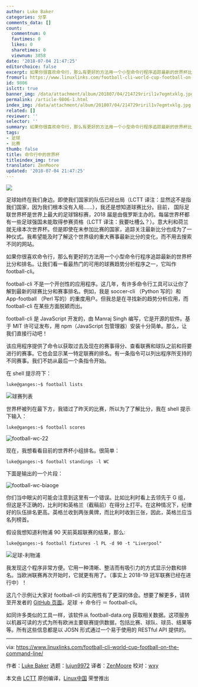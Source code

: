 ```yaml
---
author: Luke Baker
categories: 分享
comments_data: []
count:
  commentnum: 0
  favtimes: 0
  likes: 0
  sharetimes: 0
  viewnum: 3858
date: '2018-07-04 21:47:25'
editorchoice: false
excerpt: 如果你很喜欢命令行，那么有更好的方法用一个小型命令行程序追踪最新的世界杯比分和排名。
fromurl: https://www.linuxlinks.com/football-cli-world-cup-football-on-the-command-line/
id: 9806
islctt: true
banner_img: /data/attachment/album/201807/04/214729riril1v7egmtxklg.jpg
permalink: /article-9806-1.html
index_img: /data/attachment/album/201807/04/214729riril1v7egmtxklg.jpg.thumb.jpg
related: []
reviewer: ''
selector: ''
summary: 如果你很喜欢命令行，那么有更好的方法用一个小型命令行程序追踪最新的世界杯比分和排名。
tags:
- 足球
- 比赛
thumb: false
title: 命令行中的世界杯
titleindex_img: true
translator: ZenMoore
updated: '2018-07-04 21:47:25'
---
```


![](/data/attachment/album/201807/04/214729riril1v7egmtxklg.jpg)


足球始终在我们身边。即使我们国家的队伍已经出局（LCTT 译注：显然这不是指我们国家，因为我们根本没有入局……），我还是想知道球赛比分。目前， 国际足联世界杯是世界上最大的足球锦标赛，2018 届是由俄罗斯主办的。每届世界杯都有一些足球强国未能取得参赛资格（LCTT 译注：我要吐槽么？）。意大利和荷兰就无缘本次世界杯。但是即使在未参加比赛的国家，追踪关注最新比分也成为了一种仪式。我希望能及时了解这个世界级的重大赛事最新比分的变化，而不用去搜索不同的网站。


如果你很喜欢命令行，那么有更好的方法用一个小型命令行程序追踪最新的世界杯比分和排名。让我们看一看最热门的可用的球赛趋势分析程序之一，它叫作 football-cli。


football-cli 不是一个开创性的应用程序。这几年，有许多命令行工具可以让你了解到最新的球赛比分和赛事排名。例如，我是 soccer-cli （Python 写的）和 App-football （Perl 写的）的重度用户。但我总是在寻找新的趋势分析应用，而 football-cli 在某些方面脱颖而出。


football-cli 是 JavaScript 开发的，由 Manraj Singh 编写，它是开源的软件。基于 MIT 许可证发布，用 npm（JavaScript 包管理器）安装十分简单。那么，让我们直接行动吧！


该应用程序提供了命令以获取过去及现在的赛事得分、查看联赛和球队之前和将要进行的赛事。它也会显示某一特定联赛的排名。有一条指令可以列出程序所支持的不同赛事。我们不妨从最后一个条指令开始。


在 shell 提示符下：



```
luke@ganges:~$ football lists

```

![球赛列表](/data/attachment/album/201807/04/214730tre5a4elb5bzrmg5.png)


世界杯被列在最下方，我错过了昨天的比赛，所以为了了解比分，我在 shell 提示下输入：



```
luke@ganges:~$ football scores

```

![football-wc-22](/data/attachment/album/201807/04/214731nup5t510qb5z0pyy.png)


现在，我想看看目前的世界杯小组排名。很简单：



```
luke@ganges:~$ football standings -l WC

```

下面是输出的一个片段：


![football-wc-biaoge](/data/attachment/album/201807/04/214735xuhewryhhrs0haar.png)


你们当中眼尖的可能会注意到这里有一个错误。比如比利时看上去领先于 G 组，但这是不正确的，比利时和英格兰（截稿前）在得分上打平。在这种情况下，纪律好的队伍排名更高。英格兰收到两张黄牌，而比利时收到三张，因此，英格兰应当名列榜首。


假设我想知道利物浦 90 天前英超联赛的结果，那么:



```
luke@ganges:~$ football fixtures -l PL -d 90 -t "Liverpool"

```

![足球-利物浦](/data/attachment/album/201807/04/214737tpi7rp2pvk7vs2s7.png)


我发现这个程序非常方便。它用一种清晰、整洁而有吸引力的方式显示分数和排名。当欧洲联赛再次开始时，它就更有用了。（事实上 2018-19 冠军联赛已经在进行中）！


这几个示例让大家对 football-cli 的实用性有了更深的体会。想要了解更多，请转至开发者的 [GitHub 页面](https://github.com/ManrajGrover/football-cli)。足球 ＋ 命令行 ＝ football-cli。


如同许多类似的工具一样，该软件从 football-data.org 获取相关数据。这项服务以机器可读的方式为所有欧洲主要联赛提供数据，包括比赛、球队、球员、结果等等。所有这些信息都是以 JOSN 形式通过一个易于使用的 RESTful API 提供的。




---


via: <https://www.linuxlinks.com/football-cli-world-cup-football-on-the-command-line/>


作者：[Luke Baker](https://www.linuxlinks.com/author/luke-baker/) 选题：[lujun9972](https://github.com/lujun9972) 译者：[ZenMoore](https://github.com/ZenMoore) 校对：[wxy](https://github.com/wxy)


本文由 [LCTT](https://github.com/LCTT/TranslateProject) 原创编译，[Linux中国](https://linux.cn/) 荣誉推出